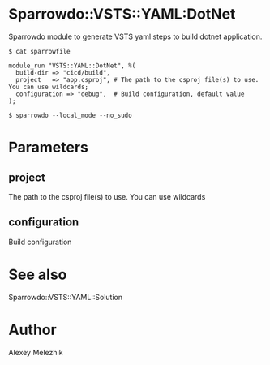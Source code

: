 # Sparrowdo::VSTS::YAML:DotNet

Sparrowdo module to generate VSTS yaml steps to build dotnet application.

    $ cat sparrowfile

    module_run "VSTS::YAML::DotNet", %(
      build-dir => "cicd/build",
      project   => "app.csproj", # The path to the csproj file(s) to use. You can use wildcards;
      configuration => "debug",  # Build configuration, default value 
    );

    $ sparrowdo --local_mode --no_sudo

# Parameters

## project

The path to the csproj file(s) to use. You can use wildcards

## configuration

Build configuration

# See also

Sparrowdo::VSTS::YAML::Solution

# Author

Alexey Melezhik

